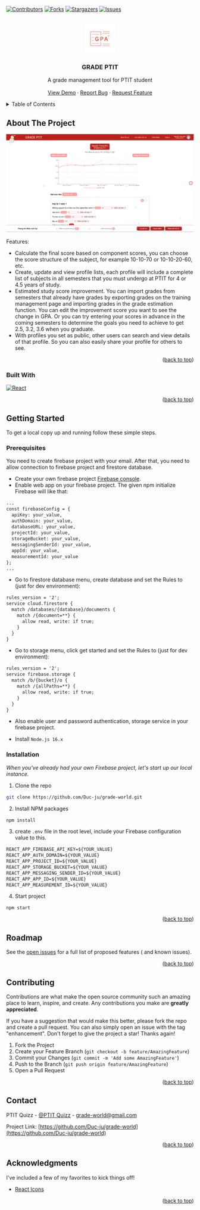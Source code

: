 <a name="readme-top"></a>

[![Contributors][contributors-shield]][contributors-url]
[![Forks][forks-shield]][forks-url]
[![Stargazers][stars-shield]][stars-url]
[![Issues][issues-shield]][issues-url]



<!-- PROJECT LOGO -->
<br />
<div align="center">
  <a href="https://github.com/Duc-ju/grade-world">
    <img src="images/logo.png" alt="Logo" width="80" height="80">
  </a>

<h3 align="center">GRADE PTIT</h3>

  <p align="center">
    A grade management tool for PTIT student
    <br />
    <br />
    <a href="https://grade-world.web.app/">View Demo</a>
    ·
    <a href="https://github.com/Duc-ju/grade-world/issues">Report Bug</a>
    ·
    <a href="https://github.com/Duc-ju/grade-world/issues">Request Feature</a>
  </p>
</div>



<!-- TABLE OF CONTENTS -->
<details>
  <summary>Table of Contents</summary>
  <ol>
    <li>
      <a href="#about-the-project">About The Project</a>
      <ul>
        <li><a href="#built-with">Built With</a></li>
      </ul>
    </li>
    <li>
      <a href="#getting-started">Getting Started</a>
      <ul>
        <li><a href="#prerequisites">Prerequisites</a></li>
        <li><a href="#installation">Installation</a></li>
      </ul>
    </li>
    <li><a href="#roadmap">Roadmap</a></li>
    <li><a href="#contributing">Contributing</a></li>
    <li><a href="#contact">Contact</a></li>
    <li><a href="#acknowledgments">Acknowledgments</a></li>
  </ol>
</details>

## About The Project

[![Product Name Screen Shot][product-screenshot]](https://example.com)

Features:

* Calculate the final score based on component scores, you can choose the score structure of the subject, for example
  10-10-70 or 10-10-20-60, etc.
* Create, update and view profile lists, each profile will include a complete list of subjects in all semesters that you
  must undergo at PTIT for 4 or 4.5 years of study.
* Estimated study score improvement. You can import grades from semesters that already have grades by exporting grades
  on the training management page and importing grades in the grade estimation function. You can edit the improvement
  score you want to see the change in GPA. Or you can try entering your scores in advance in the coming semesters to
  determine the goals you need to achieve to get 2.5, 3.2, 3.6 when you graduate.
* With profiles you set as public, other users can search and view details of that profile. So you can also easily share
  your profile for others to see.

<p align="right">(<a href="#readme-top">back to top</a>)</p>

### Built With

[![React][React.js]][React-url]

<p align="right">(<a href="#readme-top">back to top</a>)</p>

## Getting Started

To get a local copy up and running follow these simple steps.

### Prerequisites

You need to create firebase project with your email. After that, you need to allow connection to firebase project and
firestore database.

* Create your own firebase project [Firebase console](https://console.firebase.google.com/).
* Enable web app on your firebase project. The given npm initialize Firebase will like that:

```
...
const firebaseConfig = {
  apiKey: your_value,
  authDomain: your_value,
  databaseURL: your_value,
  projectId: your_value,
  storageBucket: your_value,
  messagingSenderId: your_value,
  appId: your_value,
  measurementId: your_value
};
...
```

* Go to firestore database menu, create database and set the Rules to (just for dev environment):

```
rules_version = '2';
service cloud.firestore {
  match /databases/{database}/documents {
    match /{document=**} {
      allow read, write: if true;
    }
  }
}
```

* Go to storage menu, click get started and set the Rules to (just for dev environment):

```
rules_version = '2';
service firebase.storage {
  match /b/{bucket}/o {
    match /{allPaths=**} {
      allow read, write: if true;
    }
  }
}
```

* Also enable user and password authentication, storage service in your firebase project.

* Install `Node.js 16.x`

### Installation

_When you've already had your own Firebase project, let's start up our local instance._

1. Clone the repo

```sh
git clone https://github.com/Duc-ju/grade-world.git
```

2. Install NPM packages

```sh
npm install
```

3. create `.env` file in the root level, include your Firebase configuration value to this.

```
REACT_APP_FIREBASE_API_KEY=${YOUR_VALUE}
REACT_APP_AUTH_DOMAIN=${YOUR_VALUE}
REACT_APP_PROJECT_ID=${YOUR_VALUE}
REACT_APP_STORAGE_BUCKET=${YOUR_VALUE}
REACT_APP_MESSAGING_SENDER_ID=${YOUR_VALUE}
REACT_APP_APP_ID=${YOUR_VALUE}
REACT_APP_MEASUREMENT_ID=${YOUR_VALUE}
```

4. Start project

```
npm start
```

<p align="right">(<a href="#readme-top">back to top</a>)</p>

## Roadmap

See the [open issues](https://github.com/Duc-ju/grade-world/issues) for a full list of proposed features (
and known issues).

<p align="right">(<a href="#readme-top">back to top</a>)</p>

## Contributing

Contributions are what make the open source community such an amazing place to learn, inspire, and create. Any
contributions you make are **greatly appreciated**.

If you have a suggestion that would make this better, please fork the repo and create a pull request. You can also
simply open an issue with the tag "enhancement".
Don't forget to give the project a star! Thanks again!

1. Fork the Project
2. Create your Feature Branch (`git checkout -b feature/AmazingFeature`)
3. Commit your Changes (`git commit -m 'Add some AmazingFeature'`)
4. Push to the Branch (`git push origin feature/AmazingFeature`)
5. Open a Pull Request

<p align="right">(<a href="#readme-top">back to top</a>)</p>

## Contact

PTIT Quizz - [@PTIT Quizz](https://www.facebook.com/grade-world) - grade-world@gmail.com

Project Link: [https://github.com/Duc-ju/grade-world](https://github.com/Duc-ju/grade-world)

<p align="right">(<a href="#readme-top">back to top</a>)</p>

## Acknowledgments

I've included a few of my favorites to kick things off!

* [React Icons](https://react-icons.github.io/react-icons/search)

<p align="right">(<a href="#readme-top">back to top</a>)</p>



<!-- MARKDOWN LINKS & IMAGES -->
<!-- https://www.markdownguide.org/basic-syntax/#reference-style-links -->

[contributors-shield]: https://img.shields.io/github/contributors/Duc-ju/grade-world.svg?style=for-the-badge

[contributors-url]: https://github.com/Duc-ju/grade-world/graphs/contributors

[forks-shield]: https://img.shields.io/github/forks/Duc-ju/grade-world.svg?style=for-the-badge

[forks-url]: https://github.com/Duc-ju/grade-world/network/members

[stars-shield]: https://img.shields.io/github/stars/Duc-ju/grade-world.svg?style=for-the-badge

[stars-url]: https://github.com/Duc-ju/grade-world/stargazers

[issues-shield]: https://img.shields.io/github/issues/Duc-ju/grade-world.svg?style=for-the-badge

[issues-url]: https://github.com/Duc-ju/grade-world/issues

[linkedin-shield]: https://img.shields.io/badge/-LinkedIn-black.svg?style=for-the-badge&logo=linkedin&colorB=555

[product-screenshot]: images/screenshot.png

[React.js]: https://img.shields.io/badge/React-20232A?style=for-the-badge&logo=react&logoColor=61DAFB

[React-url]: https://reactjs.org/